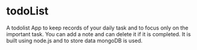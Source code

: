 # todoList
 A todolist App to keep records of your daily task and to focus only on the important task.
 You can add a note and can delete it if it is completed.
 It is built using node.js and to store data mongoDB is used.
